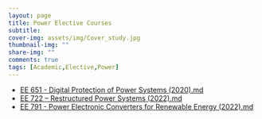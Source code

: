 ```yaml
---
layout: page
title: Power Elective Courses
subtitle: 
cover-img: assets/img/Cover_study.jpg
thumbnail-img: ""
share-img: ""
comments: true
tags: [Academic,Elective,Power]
---
```


- [EE 651 - Digital Protection of Power Systems (2020).md](EE651_2020.md)
- [EE 722 – Restructured Power Systems (2022).md](EE722_2022.md)
- [EE 791 - Power Electronic Converters for Renewable Energy (2022).md](EE791_2022.md)